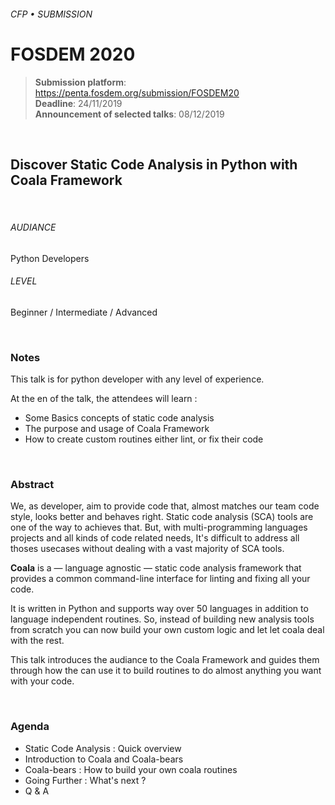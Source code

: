 ###### CFP • SUBMISSION
# FOSDEM 2020


> **Submission platform**: https://penta.fosdem.org/submission/FOSDEM20<br>
> **Deadline**: 24/11/2019<br>
> **Announcement of selected talks**: 08/12/2019

<br>

## Discover Static Code Analysis in Python with **Coala Framework**


<br>

###### AUDIANCE
Python Developers
###### LEVEL
Beginner / Intermediate / Advanced


<br>

### Notes

This talk is for python developer with any level of experience.

At the en of the talk, the attendees will learn : 

* Some Basics concepts of static code analysis
* The purpose and usage of Coala Framework
* How to create custom routines either lint, or fix their code

<br>

### Abstract

We, as developer, aim to provide code that, almost matches our team code style, looks better and behaves right. Static code analysis (SCA) tools are one of the way to achieves that. But, with multi-programming languages projects and all kinds of code related needs, It's difficult to address all thoses usecases without dealing with a vast majority of SCA tools.

**Coala** is a — language agnostic — static code analysis framework that provides a common command-line interface for linting and fixing all your code.

It is written in Python and supports way over 50 languages in addition to language independent routines. So, instead of building new analysis tools from scratch you can now build your own custom logic and let let coala deal with the rest.

This talk introduces the audiance to the Coala Framework and guides them through how the can use it to build routines to do almost anything you want with your code.

<br>

### Agenda

* Static Code Analysis : Quick overview
* Introduction to Coala and Coala-bears
* Coala-bears : How to build your own coala routines
* Going Further : What's next ?
* Q & A